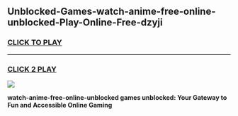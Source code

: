 
## Unblocked-Games-watch-anime-free-online-unblocked-Play-Online-Free-dzyji
<h3>
<a href="https://premium76.site?title=watch-anime-free-online-unblocked&ref=26A">CLICK TO PLAY</a></h3>
<hr>

<h3>
<a href="https://premium76.site?title=watch-anime-free-online-unblocked&ref=26A">CLICK 2 PLAY</a>
  
</h3>

<a href="https://premium76.site?title=watch-anime-free-online-unblocked&ref=26A"><img src="https://clearcache.store/games.png"></a>


**watch-anime-free-online-unblocked games unblocked: Your Gateway to Fun and Accessible Online Gaming**
